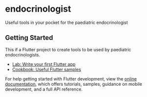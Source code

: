# endocrinologist

Useful tools in your pocket for the paediatric endocrinologist

## Getting Started

This if a Flutter project to create tools to be used by paediatric endocrinologists.

- [Lab: Write your first Flutter app](https://docs.flutter.dev/get-started/codelab)
- [Cookbook: Useful Flutter samples](https://docs.flutter.dev/cookbook)

For help getting started with Flutter development, view the
[online documentation](https://docs.flutter.dev/), which offers tutorials,
samples, guidance on mobile development, and a full API reference.
